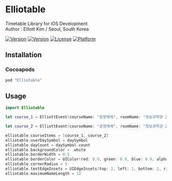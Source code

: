 # Elliotable

Timetable Library for iOS Development   
Author : Elliott Kim / Seoul, South Korea   
   
[![Version](https://img.shields.io/badge/version-v0.0.3-green.svg?style=flat)](http://cocoapods.org/pods/Elliotable)
[![Version](https://img.shields.io/cocoapods/v/Elliotable.svg?style=flat)](http://cocoapods.org/pods/Elliotable)
[![License](https://img.shields.io/cocoapods/l/Elliotable.svg?style=flat)](http://cocoapods.org/pods/Elliotable)
[![Platform](https://img.shields.io/cocoapods/p/Elliotable.svg?style=flat)](http://cocoapods.org/pods/Elliotable)

## Installation

### Cocoapods

```ruby
pod "Elliotable"
```

## Usage
```swift
import Elliotable

let course_1 = ElliottEvent(courseName: "운영체제", roomName: "정보과학관 21204", courseDay: .tuesday, startTime: "12:00", endTime: "13:15", backgroundColor: [UIColor], tapHandler: handler)

let course_2 = ElliottEvent(courseName: "운영체제", roomName: "정보과학관 21204", courseDay: .thursday, startTime: "12:00", endTime: "13:15", backgroundColor: [UIColor], tapHandler: handler)

elliotable.courseItems = [course_1, course_2]
elliotable.userDaySymbol = daySymbol
elliotable.dayCount = daySymbol.count
elliotable.backgroundColor = .white
elliotable.borderWidth = 0.5
elliotable.borderColor = UIColor(red: 0.9, green: 0.9, blue: 0.9, alpha: 0.9)
elliotable.cornerRadius = 5
elliotable.textEdgeInsets = UIEdgeInsets(top: 2, left: 2, bottom: 2, right: 2)
elliotable.maximumNameLength = 12
```
